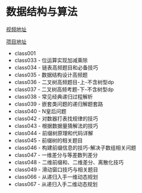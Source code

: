 # 数据结构与算法

[视频地址](https://space.bilibili.com/8888480)

[项目地址](https://github.com/algorithmzuo)

- class001
- class033 - 位运算实现加减乘除
- class034 - 链表高频题目和必备技巧
- class035 - 数据结构设计高频题
- class036 - 二叉树高频题目-上-不含树型dp
- class037 - 二叉树高频考题-下-不含树型dp
- class038 - 常见经典递归过程解析
- class039 - 嵌套类问题的递归解题套路
- class040 - N皇后问题
- class042 - 对数器打表找规律的技巧
- class043 - 根据数据量猜解法的技巧
- class044 - 前缀树原理和代码详解
- class045 - 前缀树的相关题目
- class046 - 构建前缀信息的技巧-解决子数组相关问题
- class047 - 一维差分与等差数列差分
- class048 - 二维前缀和、二维差分、离散化技巧
- class049 - 滑动窗口技巧与相关题目
- class066 - 从递归入手一维动态规划
- class067 - 从递归入手二维动态规划
